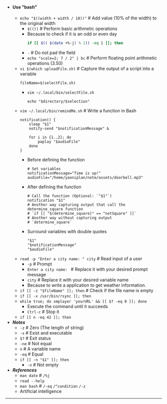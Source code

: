 - #### Use "bash"
    - `echo "$((width + width / 10))"` # Add value (10% of the width) to the original width
        - `$(())` # Perform basic arithmetic operations
        - Because to check if it is an odd or even day
          ```bash
          if [[ $(( $(date +%-j) % 2)) -eq 1 ]]; then
          ```
        - `-` # Do not pad the field
        - `echo "scale=2; 7 / 2" | bc` # Perform floating point arithmetic operations (3.50)
    - `vi $(which uploadFile.sh)` # Capture the output of a script into a variable
      ```
      fileName=$(selectFile.sh)
      ```
        - `vim ~/.local/bin/selectFile.sh`
          ```
          echo "$directory/$selection"
          ```
    - `vim ~/.local/bin/remindMe.sh` # Write a function in Bash
      ```
      notification() {
          sleep "$1"
          notify-send "$notificationMessage" &

          for i in {1..2}; do
              paplay "$audioFile"
          done
      }
      ```
        - Before defining the function
          ```
          # Set variables
          notificationMessage="Time is up!"
          audioFile="/home/yaoniplan/note/assets/doorbell.mp3"
          ```
        - After defining the function
          ```
          # Call the function (Optional: `"$1"`)
          notification "$1"
          # Another way capturing output that call the determine_square function
          # `if [[ "$(determine_square)" == "notSquare" ]]`
          # Another way without capturing output
          # `determine_square`
          ```
        - Surround variables with double quotes
          ```
          "$1"
          "$notificationMessage"
          "$audioFile"
          ```
    - `read -p "Enter a city name: " city` # Read input of a user
        - `-p` # Prompt
        - `Enter a city name: ` # Replace it with your desired prompt message
        - `city` # Replace it with your desired variable name
        - Because to write a application to get weather information.
    - `if [[ -z "$fileName" ]]; then` # Check if the file name is empty
    - `if [[ -x /usr/bin/rsync ]]; then`
    - `while true; do smplayer 'yourURL' && [[ $? -eq 0 ]]; done`
        - Execute the command until it succeeds
        - `Ctrl-c` # Stop it
    - `if [[ n -eq 42 ]]; then`
- ***Notes***
    - `-z` # Zero (The length of string)
    - `-x` # Exist and executable
    - `$?` # Exit status
    - `-ne` # Not equal
    - `n` # A variable name
    - `-eq` # Equal
    - `if [[ -n "$1" ]]; then`
        - `-n` # Not empty
- ***References***
    - `man date` # `/%j`
    - `read --help`
    - `man bash` # `/-eq` `/^condition` `/-z `
    - Artificial intelligence
- ---
